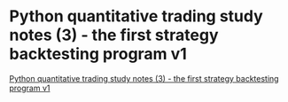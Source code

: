 # Python quantitative trading study notes (3) - the first strategy backtesting program v1
[Python quantitative trading study notes (3) - the first strategy backtesting program v1](https://aiwithcloud.com/2022/09/15/python_quantitative_trading_study_notes_3___the_first_strategy_backtesting_program_v1/)